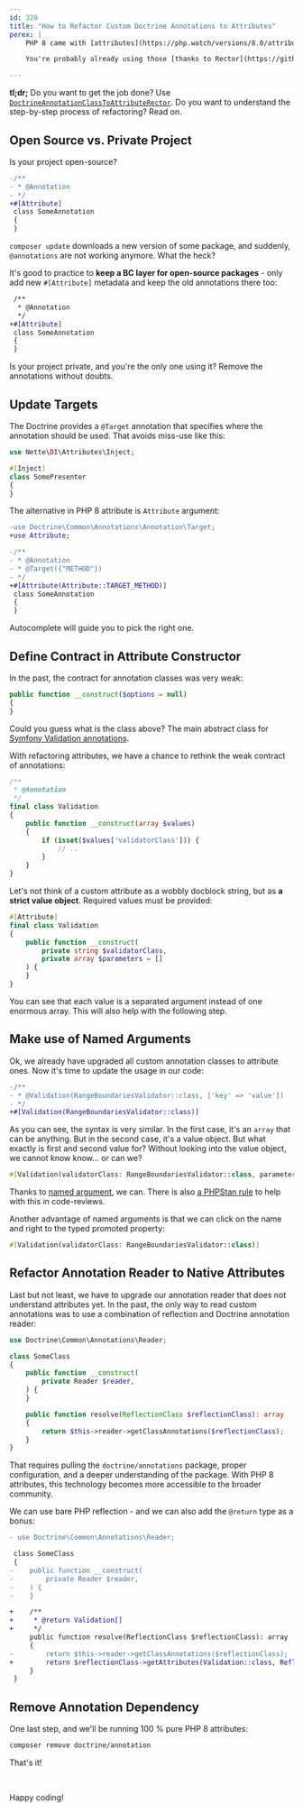 ```yaml
---
id: 320
title: "How to Refactor Custom Doctrine Annotations to Attributes"
perex: |
    PHP 8 came with [attributes](https://php.watch/versions/8.0/attributes) 7 months ago. Symfony 5.2 now supports `#[Symfony\Component\Routing\Annotation\Route]` attribute, Nette 3.1 has `#[Nette\DI\Attributes\Inject]` attribute and Doctrine ORM 2.9 is now released with `#[Doctrine\ORM\Mapping\Entity]` attributes.

    You're probably already using those [thanks to Rector](https://github.com/rectorphp/rector/blob/main/docs/rector_rules_overview.md#annotationtoattributerector). That was the easy part. The more challenging part is **custom `@annotation` classes**. Last weekend I refactored a couple of those, and this is what I found out.

---
```


**tl;dr;** Do you want to get the job done? Use [`DoctrineAnnotationClassToAttributeRector`](https://github.com/rectorphp/rector/blob/main/docs/rector_rules_overview.md#doctrineannotationclasstoattributerector). Do you want to understand the step-by-step process of refactoring? Read on.

## Open Source vs. Private Project

Is your project open-source?

```diff
-/**
- * @Annotation
- */
+#[Attribute]
 class SomeAnnotation
 {
 }
```

`composer update` downloads a new version of some package, and suddenly, `@annotations` are not working anymore. What the heck?


It's good to practice to **keep a BC layer for open-source packages** - only add new `#[Attribute]` metadata and keep the old annotations there too:

```diff
 /**
  * @Annotation
  */
+#[Attribute]
 class SomeAnnotation
 {
 }
```

Is your project private, and you're the only one using it? Remove the annotations without doubts.

## Update Targets

The Doctrine provides a `@Target` annotation that specifies where the annotation should be used. That avoids miss-use like this:

```php
use Nette\DI\Attributes\Inject;

#[Inject]
class SomePresenter
{
}
```

The alternative in PHP 8 attribute is `Attribute` argument:

```diff
-use Doctrine\Common\Annotations\Annotation\Target;
+use Attribute;

-/**
- * @Annotation
- * @Target({"METHOD"})
- */
+#[Attribute(Attribute::TARGET_METHOD)]
 class SomeAnnotation
 {
 }
```

Autocomplete will guide you to pick the right one.

## Define Contract in Attribute Constructor

In the past, the contract for annotation classes was very weak:

```php
public function __construct($options = null)
{
}
```

Could you guess what is the class above? The main abstract class for [Symfony Validation annotations](https://github.com/symfony/symfony/blob/9ccd0ad387f0aacf2a1f5673fdcf31dbbef22e35/src/Symfony/Component/Validator/Constraint.php#L108).

With refactoring attributes, we have a chance to rethink the weak contract of annotations:

```php
/**
 * @Annotation
 */
final class Validation
{
    public function __construct(array $values)
    {
        if (isset($values['validatorClass'])) {
            // ..
        }
    }
}

```

Let's not think of a custom attribute as a wobbly docblock string, but as **a strict value object**. Required values must be provided:

```php
#[Attribute]
final class Validation
{
    public function __construct(
        private string $validatorClass,
        private array $parameters = []
    ) {
    }
}
```

You can see that each value is a separated argument instead of one enormous array. This will also help with the following step.

## Make use of Named Arguments

Ok, we already have upgraded all custom annotation classes to attribute ones. Now it's time to update the usage in our code:

```diff
-/**
- * @Validation(RangeBoundariesValidator::class, ['key' => 'value'])
- */
+#[Validation(RangeBoundariesValidator::class)]
```

As you can see, the syntax is very similar. In the first case, it's an `array` that can be anything. But in the second case, it's a value object. But what exactly is first and second value for? Without looking into the value object, we cannot know know... or can we?

```php
#[Validation(validatorClass: RangeBoundariesValidator::class, parameters: ['key' => 'value'])]
```

Thanks to [named argument](https://php.watch/versions/8.0/named-parameters), we can. There is also [a PHPStan rule](https://github.com/symplify/phpstan-rules/blob/main/docs/rules_overview.md#requireattributenamerule) to help with this in code-reviews.

Another advantage of named arguments is that we can click on the name and right to the typed promoted property:

```php
#[Validation(validatorClass: RangeBoundariesValidator::class)]
```

## Refactor Annotation Reader to Native Attributes

Last but not least, we have to upgrade our annotation reader that does not understand attributes yet. In the past, the only way to read custom annotations was to use a combination of reflection and Doctrine annotation reader:

```php
use Doctrine\Common\Annotations\Reader;

class SomeClass
{
    public function __construct(
        private Reader $reader,
    ) {
    }

    public function resolve(ReflectionClass $reflectionClass): array
    {
        return $this->reader->getClassAnnotations($reflectionClass);
    }
}
```

That requires pulling the `doctrine/annotations` package, proper configuration, and a deeper understanding of the package. With PHP 8 attributes, this technology becomes more accessible to the broader community.

We can use bare PHP reflection - and we can also add the `@return` type as a bonus:

```diff
- use Doctrine\Common\Annotations\Reader;

 class SomeClass
 {
-    public function __construct(
-        private Reader $reader,
-    ) {
-    }

+    /**
+     * @return Validation[]
+     */
     public function resolve(ReflectionClass $reflectionClass): array
     {
-        return $this->reader->getClassAnnotations($reflectionClass);
+        return $reflectionClass->getAttributes(Validation::class, ReflectionAttribute::IS_INSTANCEOF);
     }
 }
```

## Remove Annotation Dependency

One last step, and we'll be running 100 % pure PHP 8 attributes:

```bash
composer remove doctrine/annotation
```

That's it!

<br>

Happy coding!
